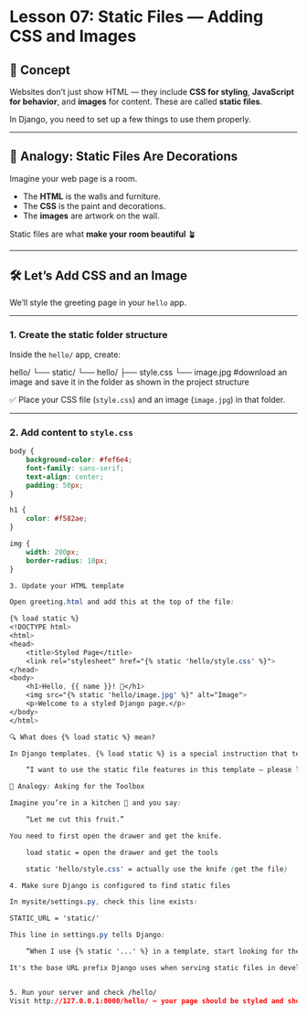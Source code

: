 # Lesson 07: Static Files — Adding CSS and Images

## 🚀 Concept

Websites don’t just show HTML — they include **CSS for styling**, **JavaScript for behavior**, and **images** for content. These are called **static files**.

In Django, you need to set up a few things to use them properly.

---

## 🎨 Analogy: Static Files Are Decorations

Imagine your web page is a room.  
- The **HTML** is the walls and furniture.
- The **CSS** is the paint and decorations.
- The **images** are artwork on the wall.

Static files are what **make your room beautiful** 🪴

---

## 🛠️ Let’s Add CSS and an Image

We’ll style the greeting page in your `hello` app.

---

### 1. Create the static folder structure

Inside the `hello/` app, create:

hello/
└── static/
└── hello/
├── style.css
└── image.jpg #download an image and save it in the folder as shown in the project structure


✅ Place your CSS file (`style.css`) and an image (`image.jpg`) in that folder.

---

### 2. Add content to `style.css`

```css
body {
    background-color: #fef6e4;
    font-family: sans-serif;
    text-align: center;
    padding: 50px;
}

h1 {
    color: #f582ae;
}

img {
    width: 200px;
    border-radius: 10px;
}

3. Update your HTML template

Open greeting.html and add this at the top of the file:

{% load static %}
<!DOCTYPE html>
<html>
<head>
    <title>Styled Page</title>
    <link rel="stylesheet" href="{% static 'hello/style.css' %}">
</head>
<body>
    <h1>Hello, {{ name }}! 👋</h1>
    <img src="{% static 'hello/image.jpg' %}" alt="Image"> 
    <p>Welcome to a styled Django page.</p>
</body>
</html>

🔍 What does {% load static %} mean?

In Django templates, {% load static %} is a special instruction that tells Django:

    “I want to use the static file features in this template — please load the tools that handle them.”

🧠 Analogy: Asking for the Toolbox

Imagine you’re in a kitchen 🍳 and you say:

    “Let me cut this fruit.”

You need to first open the drawer and get the knife.

    load static = open the drawer and get the tools

    static 'hello/style.css' = actually use the knife (get the file)

4. Make sure Django is configured to find static files

In mysite/settings.py, check this line exists:

STATIC_URL = 'static/'

This line in settings.py tells Django:

    “When I use {% static '...' %} in a template, start looking for the file at this base URL: /static/.”

It's the base URL prefix Django uses when serving static files in development (like CSS, images, JS).


5. Run your server and check /hello/
Visit http://127.0.0.1:8000/hello/ — your page should be styled and show the image!

